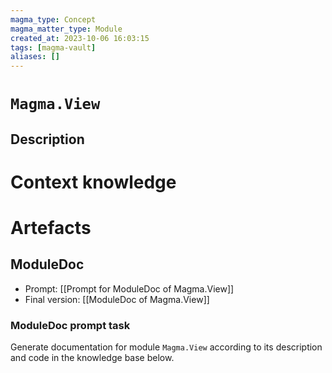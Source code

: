 ```yaml
---
magma_type: Concept
magma_matter_type: Module
created_at: 2023-10-06 16:03:15
tags: [magma-vault]
aliases: []
---
```

# `Magma.View`

## Description

<!--
What is a `Magma.View`?

Your knowledge about the module, i.e. facts, problems and properties etc.
-->


# Context knowledge

<!--
This section should include background knowledge needed for the model to create a proper response, i.e. information it does not know either because of the knowledge cut-off date or unpublished knowledge.

Write it down right here in a subsection or use a transclusion. If applicable, specify source information that the model can use to generate a reference in the response.
-->




# Artefacts

## ModuleDoc

- Prompt: [[Prompt for ModuleDoc of Magma.View]]
- Final version: [[ModuleDoc of Magma.View]]

### ModuleDoc prompt task

Generate documentation for module `Magma.View` according to its description and code in the knowledge base below.
